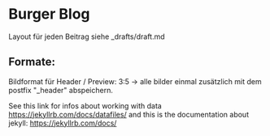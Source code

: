 # Burger Blog 
Layout für jeden Beitrag siehe _drafts/draft.md

## Formate:
Bildformat für Header / Preview: 3:5
-> alle bilder einmal zusätzlich mit dem postfix "_header" abspeichern.

See this link for infos about working with data
https://jekyllrb.com/docs/datafiles/
and this is the documentation about jekyll:
https://jekyllrb.com/docs/
